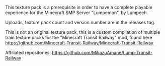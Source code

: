 This texture pack is a prerequisite in order to have a complete playable experience for the Minecraft SMP Server "Lumpemon", by Lumpeeh. 

Uploads, texture pack count and version number are in the releases tag.

This is not an original texture pack, this is a custom compilation of multiple train texture packs for the "Minecraft Transit Railway" mod, found here <https://github.com/Minecraft-Transit-Railway/Minecraft-Transit-Railway>

Affiliated repositories: https://github.com/MikazuAmane/Lump-Transit-Railway
